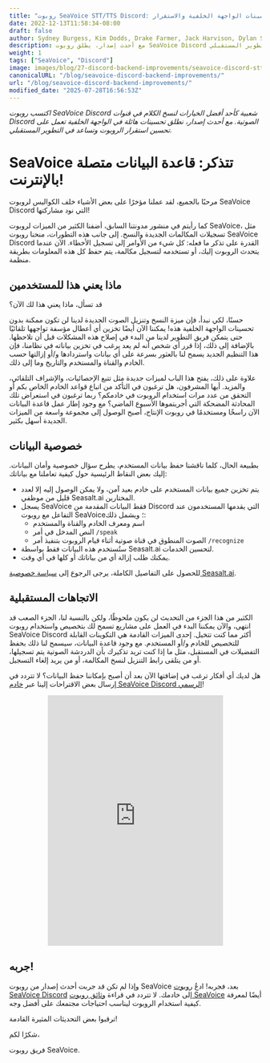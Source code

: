 ```yaml
---
title: "روبوت SeaVoice STT/TTS Discord: تحسينات الواجهة الخلفية والاستقرار"
date: 2022-12-13T11:58:34-08:00
draft: false
author: Sydney Burgess, Kim Dodds, Drake Farmer, Jack Harvison, Dylan Strong, Cody Vernon
description: مع أحدث إصدار، يطلق روبوت SeaVoice Discord تحسينات هائلة في الواجهة الخلفية تعمل على تحسين استقرار الروبوت والتطوير المستقبلي.
weight: 1
tags: ["SeaVoice", "Discord"]
image: images/blog/27-discord-backend-improvements/seavoice-discord-stt-tts-bot-backend-improvements.jpg
canonicalURL: "/blog/seavoice-discord-backend-improvements/"
url: "/blog/seavoice-discord-backend-improvements/"
modified_date: "2025-07-28T16:56:53Z"
---
```


*اكتسب روبوت SeaVoice Discord شعبية كأحد أفضل الخيارات لنسخ الكلام في قنوات Discord الصوتية. مع أحدث إصدار، نطلق تحسينات هائلة في الواجهة الخلفية تعمل على تحسين استقرار الروبوت وتساعد في التطوير المستقبلي.*

# SeaVoice تتذكر: قاعدة البيانات متصلة بالإنترنت!

مرحبًا بالجميع، لقد عملنا مؤخرًا على بعض الأشياء خلف الكواليس لروبوت SeaVoice Discord التي نود مشاركتها!

كما رأيتم في منشور مدونتنا السابق، أضفنا الكثير من الميزات لروبوت SeaVoice، مثل تسجيلات المكالمات الجديدة والنسخ. إلى جانب هذه التطورات، منحنا روبوت SeaVoice Discord القدرة على تذكر ما فعله: كل شيء من الأوامر إلى تسجيل الأخطاء. الآن عندما يتحدث الروبوت إليك، أو تستخدمه لتسجيل مكالمة، يتم حفظ كل هذه المعلومات بطريقة منظمة.

## ماذا يعني هذا للمستخدمين
قد تسأل، ماذا يعني هذا لك الآن؟

حسنًا، لكي نبدأ، فإن ميزة النسخ وتنزيل الصوت الجديدة لدينا لن تكون ممكنة بدون تحسينات الواجهة الخلفية هذه! يمكننا الآن أيضًا تخزين أي أعطال مؤسفة تواجهها تلقائيًا حتى يتمكن فريق التطوير لدينا من البدء في إصلاح هذه المشكلات قبل أن تلاحظها. بالإضافة إلى ذلك، إذا قرر أي شخص أنه لم يعد يرغب في تخزين بياناته في نظامنا، فإن هذا التنظيم الجديد يسمح لنا بالعثور بسرعة على أي بيانات واستردادها و/أو إزالتها حسب الخادم والقناة والمستخدم والتاريخ وما إلى ذلك.

علاوة على ذلك، يفتح هذا الباب لميزات جديدة مثل تتبع الإحصائيات، والإشراف التلقائي، والمزيد. أيها المشرفون، هل ترغبون في التأكد من اتباع قواعد الخادم الخاص بكم أو التحقق من عدد مرات استخدام الروبوت في خادمكم؟ ربما ترغبون في استعراض تلك المحادثة المضحكة التي أجريتموها الأسبوع الماضي؟ مع وجود إطار عمل قاعدة البيانات الآن راسخًا ومستخدمًا في روبوت الإنتاج، أصبح الوصول إلى مجموعة واسعة من الميزات الجديدة أسهل بكثير.

## خصوصية البيانات

بطبيعة الحال، كلما ناقشنا حفظ بيانات المستخدم، يطرح سؤال خصوصية وأمان البيانات. إليك بعض النقاط الرئيسية حول كيفية تعاملنا مع بياناتك:
- يتم تخزين جميع بيانات المستخدم على خادم بعيد آمن، ولا يمكن الوصول إليه إلا لعدد قليل من موظفي Seasalt.ai المختارين.
- يسجل SeaVoice فقط البيانات المقدمة من Discord التي يقدمها المستخدمون عند التفاعل مع روبوت SeaVoice؛ ويشمل ذلك:
    - اسم ومعرف الخادم والقناة والمستخدم
    - النص المدخل في أمر `/speak`
    - الصوت المنطوق في قناة صوتية أثناء قيام الروبوت بتنفيذ أمر `/recognize`
- ستُستخدم هذه البيانات فقط بواسطة Seasalt.ai لتحسين الخدمات.
- يمكنك طلب إزالة أي من بياناتك أو كلها في أي وقت.

للحصول على التفاصيل الكاملة، يرجى الرجوع إلى [سياسة خصوصية Seasalt.ai](https://seasalt.ai/privacy/).

## الاتجاهات المستقبلية

الكثير من هذا الجزء من التحديث لن يكون ملحوظًا، ولكن بالنسبة لنا، الجزء الصعب قد انتهى، والآن يمكننا البدء في العمل على مشاريع تسمح لك بتخصيص واستخدام روبوت SeaVoice Discord أكثر مما كنت تتخيل.
إحدى الميزات القادمة هي التكوينات القابلة للتخصيص للخادم و/أو المستخدم.
مع وجود قاعدة البيانات، سيسمح لنا ذلك بحفظ التفضيلات في المستقبل، مثل ما إذا كنت تريد تذكيرك بأن الدردشة الصوتية يتم تسجيلها، أو من يتلقى رابط التنزيل لنسخ المكالمة، أو من يريد إلغاء التسجيل.

هل لديك أي أفكار ترغب في إضافتها الآن بعد أن أصبح بإمكاننا حفظ البيانات؟ لا تتردد في إرسال بعض الاقتراحات إلينا عبر [خادم SeaVoice Discord الرسمي](https://discord.gg/dfAYfwBQ)!

<center>
<iframe src="https://discordapp.com/widget?id=919037515514654721&theme=dark" width="350" height="500" allowtransparency="true" frameborder="0" sandbox="allow-popups allow-popups-to-escape-sandbox allow-same-origin allow-scripts"></iframe>
</center>

## جربه!

وإذا لم تكن قد جربت أحدث إصدار من روبوت SeaVoice بعد، فجربه! ادعُ [روبوت SeaVoice Discord](https://discord.com/oauth2/authorize?client_id=1001955060210749492&scope=bot) إلى خادمك.
لا تتردد في قراءة [وثائق روبوت SeaVoice](https://wiki.seasalt.ai/seavoice/discord/discord-bot/) أيضًا لمعرفة كيفية استخدام الروبوت ليناسب احتياجات مجتمعك على أفضل وجه.

ترقبوا بعض التحديثات المثيرة القادمة!

شكرًا لكم،

فريق روبوت SeaVoice.
